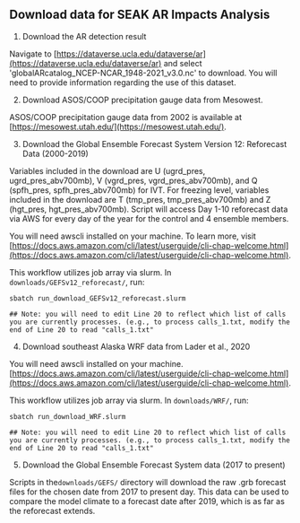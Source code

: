 ## Download data for SEAK AR Impacts Analysis

1. Download the AR detection result

Navigate to [https://dataverse.ucla.edu/dataverse/ar](https://dataverse.ucla.edu/dataverse/ar) and select 'globalARcatalog_NCEP-NCAR_1948-2021_v3.0.nc' to download. You will need to provide information regarding the use of this dataset.

2. Download ASOS/COOP precipitation gauge data from Mesowest.

ASOS/COOP precipitation gauge data from 2002 is available at [https://mesowest.utah.edu/](https://mesowest.utah.edu/). 

3. Download the Global Ensemble Forecast System Version 12: Reforecast Data (2000-2019)

Variables included in the download are U (ugrd_pres, ugrd_pres_abv700mb), V (vgrd_pres, vgrd_pres_abv700mb), and Q (spfh_pres, spfh_pres_abv700mb) for IVT. For freezing level, variables included in the download are T (tmp_pres, tmp_pres_abv700mb) and Z (hgt_pres, hgt_pres_abv700mb). Script will access Day 1-10 reforecast data via AWS for every day of the year for the control and 4 ensemble members. 

You will need awscli installed on your machine. To learn more, visit [https://docs.aws.amazon.com/cli/latest/userguide/cli-chap-welcome.html](https://docs.aws.amazon.com/cli/latest/userguide/cli-chap-welcome.html). 

This workflow utilizes job array via slurm. In `downloads/GEFSv12_reforecast/`, run:

```
sbatch run_download_GEFSv12_reforecast.slurm

## Note: you will need to edit Line 20 to reflect which list of calls you are currently processes. (e.g., to process calls_1.txt, modify the end of Line 20 to read "calls_1.txt"

```

4. Download southeast Alaska WRF data from Lader et al., 2020

You will need awscli installed on your machine.
[https://docs.aws.amazon.com/cli/latest/userguide/cli-chap-welcome.html](https://docs.aws.amazon.com/cli/latest/userguide/cli-chap-welcome.html). 

This workflow utilizes job array via slurm. In `downloads/WRF/`, run:

```
sbatch run_download_WRF.slurm

## Note: you will need to edit Line 20 to reflect which list of calls you are currently processes. (e.g., to process calls_1.txt, modify the end of Line 20 to read "calls_1.txt"

```

5. Download the Global Ensemble Forecast System data (2017 to present)

Scripts in the`downloads/GEFS/` directory will download the raw .grb forecast files for the chosen date from 2017 to present day. This data can be used to compare the model climate to a forecast date after 2019, which is as far as the reforecast extends.